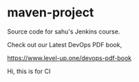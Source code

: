 # maven-project
Source code for sahu's Jenkins course.

Check out our Latest DevOps PDF book,

https://www.level-up.one/devops-pdf-book

Hi, this is for CI
